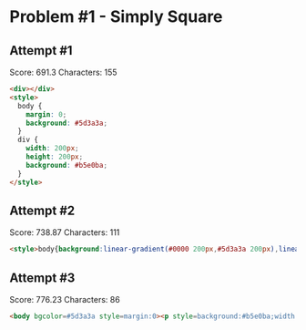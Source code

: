 # Problem #1 - Simply Square

## Attempt #1

Score: 691.3
Characters: 155

```html
<div></div>
<style>
  body {
    margin: 0;
    background: #5d3a3a;
  }
  div {
    width: 200px;
    height: 200px;
    background: #b5e0ba;
  }
</style>
```

## Attempt #2

Score: 738.87
Characters: 111

```html
<style>body{background:linear-gradient(#0000 200px,#5d3a3a 200px),linear-gradient(90deg,#b5e0ba 50%,#5d3a3a 50%
```

## Attempt #3

Score: 776.23
Characters: 86

```html
<body bgcolor=#5d3a3a style=margin:0><p style=background:#b5e0ba;width:200;height:200>
```
